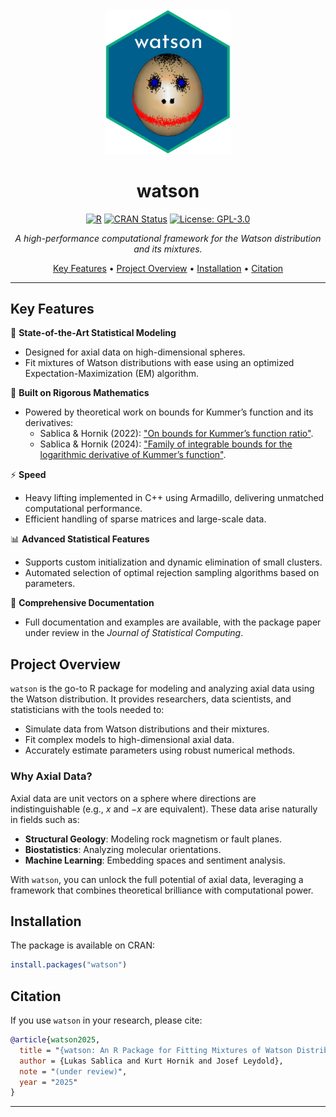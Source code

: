 <div align="center">
  <img src="sticker.png" alt="watson Logo" width="200"/>

  # watson

  [![R](https://img.shields.io/badge/R-%23E67E22.svg?&logo=R&logoColor=white)](https://www.r-project.org/)
  [![CRAN Status](https://www.r-pkg.org/badges/version/watson)](https://cran.r-project.org/package=watson)
  [![License: GPL-3.0](https://img.shields.io/badge/License-GPL%203.0-blue.svg)](https://opensource.org/licenses/GPL-3.0)

  *A high-performance computational framework for the Watson distribution and its mixtures.*

  [Key Features](#key-features) •
  [Project Overview](#project-overview) •
  [Installation](#installation) •
  [Citation](#citation)
</div>

---

## Key Features

🚀 **State-of-the-Art Statistical Modeling**
- Designed for axial data on high-dimensional spheres.
- Fit mixtures of Watson distributions with ease using an optimized Expectation-Maximization (EM) algorithm.

🧠 **Built on Rigorous Mathematics**
- Powered by theoretical work on bounds for Kummer’s function and its derivatives:
  - Sablica & Hornik (2022): ["On bounds for Kummer’s function ratio"](https://www.ams.org/journals/mcom/2022-91-334/S0025-5718-2021-03690-X/).
  - Sablica & Hornik (2024): ["Family of integrable bounds for the logarithmic derivative of Kummer’s function"](https://www.sciencedirect.com/science/article/pii/S0022247X24001847?via%3Dihub).

⚡ **Speed**
- Heavy lifting implemented in C++ using Armadillo, delivering unmatched computational performance.
- Efficient handling of sparse matrices and large-scale data.

📊 **Advanced Statistical Features**
- Supports custom initialization and dynamic elimination of small clusters.
- Automated selection of optimal rejection sampling algorithms based on parameters.

📖 **Comprehensive Documentation**
- Full documentation and examples are available, with the package paper under review in the *Journal of Statistical Computing*.

## Project Overview

`watson` is the go-to R package for modeling and analyzing axial data using the Watson distribution. It provides researchers, data scientists, and statisticians with the tools needed to:

- Simulate data from Watson distributions and their mixtures.
- Fit complex models to high-dimensional axial data.
- Accurately estimate parameters using robust numerical methods.

### Why Axial Data?
Axial data are unit vectors on a sphere where directions are indistinguishable (e.g., $x$ and $-x$ are equivalent). These data arise naturally in fields such as:

- **Structural Geology**: Modeling rock magnetism or fault planes.
- **Biostatistics**: Analyzing molecular orientations.
- **Machine Learning**: Embedding spaces and sentiment analysis.

With `watson`, you can unlock the full potential of axial data, leveraging a framework that combines theoretical brilliance with computational power.


## Installation

The package is available on CRAN:

```R
install.packages("watson")
```

## Citation

If you use `watson` in your research, please cite:

```bibtex
@article{watson2025,
  title = "{watson: An R Package for Fitting Mixtures of Watson Distributions}",
  author = {Lukas Sablica and Kurt Hornik and Josef Leydold},
  note = "(under review)",
  year = "2025"
}
```

---


